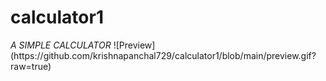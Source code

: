 # calculator1
<html>
<body>
<i>A SIMPLE CALCULATOR</i>
</body>
</html>
![Preview](https://github.com/krishnapanchal729/calculator1/blob/main/preview.gif?raw=true)

